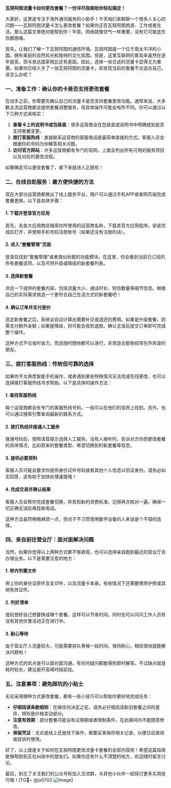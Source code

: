 **瓦努阿图流量卡如何更改套餐？一份详尽指南助你轻松搞定！**

大家好，这里是专注于海外通讯服务的小助手！今天咱们来聊聊一个很多人关心的问题——瓦努阿图流量卡怎么更改套餐？如果你正在瓦努阿图旅游、工作或者生活，那么这篇文章绝对能帮到你！毕竟，网络就像空气一样重要，没有它可能连生存都困难。

首先，让我们了解一下瓦努阿图的通信环境。瓦努阿图是一个位于南太平洋的小国，拥有美丽的自然风光和独特的文化氛围。但是，这里互联网的普及率虽然在逐年提高，但与发达国家相比还有差距。因此，选择一张合适的流量卡显得尤为重要。如果你已经入手了一张瓦努阿图的流量卡，却发现当前的套餐不太适合自己，该怎么办呢？

### **一、准备工作：确认你的卡是否支持更改套餐**

在动手之前，你需要先确认自己的流量卡是否支持套餐更改功能。通常来说，大多数主流运营商都会提供套餐调整服务，但具体操作可能会有所不同。你可以通过以下几种方式来核实：

1. **查看卡上的说明书或包装盒**：很多运营商会在包装盒或说明书中明确提到是否支持套餐变更。
2. **拨打客服热线**：直接联系运营商的客服电话是最简单直接的方式。客服人员会根据你的号码为你解答相关问题。
3. **访问官方网站**：许多运营商都有专门的官网，上面会列出所有可用的服务项目以及对应的更改流程。

如果确定可以更改套餐了，接下来就进入正题啦！

### **二、在线自助服务：最方便快捷的方法**

现在大部分运营商都推出了线上服务平台，用户可以通过手机APP或者网页端完成套餐更换。以下是具体步骤：

#### 1. 下载并登录官方应用
首先，去各大应用商店搜索你所使用的运营商名称，下载其官方应用程序。安装完成后打开，并使用手机号码注册账号（如果还没有注册的话）。

#### 2. 进入“套餐管理”页面
登录后找到“套餐管理”或者类似标题的功能模块。在这里，你会看到当前已订阅的所有套餐选项，以及可供升级或降级的新套餐列表。

#### 3. 选择新套餐
浏览一下提供的套餐内容，包括流量大小、通话时长、短信数量等细节信息。根据自己的实际需求挑选一个更符合自己生活方式的新套餐吧！

#### 4. 确认订单并支付差价
选定新套餐之后，系统会自动计算出需要补交或退还的费用。如果是升级套餐，则需支付额外金额；如果是降级，则可能会收到退款。确认无误后提交订单即可完成整个操作。

这种方式不仅省时省力，而且随时随地都可以进行，非常适合那些经常在外奔波的朋友。

### **三、拨打客服热线：传统但可靠的选择**

如果你不太熟悉智能手机操作，或者遇到某些特殊情况无法完成在线更改，也可以选择拨打客服热线寻求帮助。以下是具体的操作方法：

#### 1. 查找客服热线
每个运营商都会有专门的客服热线号码，一般可以在他们的官网上找到。另外，也可以通过搜索引擎查询最新的联系方式。

#### 2. 拨打热线并接通人工服务
拨通号码后，按照语音提示选择人工服务。当有人接听时，告诉对方你想更改套餐的具体情况，比如原来的套餐类型、希望切换到的新套餐等信息。

#### 3. 提供必要资料
客服人员可能会要求你提供身份证件号码或者其他个人信息以验证身份。请务必如实回答，这有助于加快处理速度哦！

#### 4. 完成交易并确认结果
客服人员会帮你完成套餐切换，并告知新的资费标准。记得再次核对一遍，确保一切正确无误后再挂断电话。

这种方法虽然稍微麻烦一点，但对于不习惯使用数字设备的人来说是个不错的选择。

### **四、亲自前往营业厅：面对面解决问题**

当然，如果你觉得以上两种方式都不够直观，也可以选择亲自跑到最近的营业厅去办理业务。以下是需要注意的地方：

#### 1. 带齐所需文件
带上你的身份证原件及复印件，以及流量卡本身。有些情况下还需要携带护照或其他有效证件。

#### 2. 列好清单
提前想好自己想要换成哪个套餐，这样可以节省时间。同时也可以问问工作人员有没有其他优惠活动正在进行中。

#### 3. 耐心等待
由于营业厅人流量较大，可能需要排队等候一段时间。保持耐心，相信很快就能解决问题啦！

这种方式的优点是可以面对面沟通，有任何疑问都能得到即时解答。不过缺点就是耗时较长，建议避开高峰时段前往。

### **五、注意事项：避免踩坑的小贴士**

无论采用哪种方式更改套餐，都有一些小技巧可以帮助你更好地完成任务：

- **仔细阅读条款细则**：在做任何决定之前，请务必仔细阅读新旧套餐之间的差异，特别是价格变动部分。
- **注意有效期**：部分套餐可能设有试用期或者限制条件，在此期间内不能随意修改。
- **保留凭证**：无论是线上还是线下操作，都要妥善保存相关记录，以便日后查阅或投诉时使用。

好了，以上就是关于如何在瓦努阿图更改流量卡套餐的全部内容啦！希望这篇指南能够帮助到正在纠结中的朋友们。如果你还有什么不清楚的地方，欢迎随时留言讨论。

最后，别忘了关注我们的公众号和加入交流群，与其他小伙伴一起探讨更多实用技巧哦！[TG💪+ @jx0703 ![Image](https://github.com/user-attachments/assets/dbca1d08-cadb-493c-b0ec-ad6f7a83f270)]